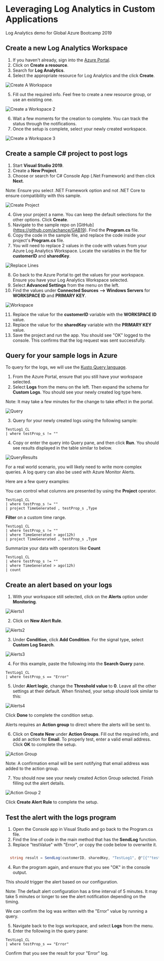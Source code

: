 # Leveraging Log Analytics in Custom Applications
Log Analytics demo for Global Azure Bootcamp 2019

## Create a new Log Analytics Workspace

1. If you haven't already, sign into the [Azure Portal](https://portal.azure.com).
2. Click on **Create a resource**. 
3. Search for **Log Analytics**.
4. Select the appropriate resource for Log Analytics and the click **Create**.

![Create A Workspace][Create1]

[Create1]: https://github.com/achance/GAB19/blob/master/Screenshots/CreateWorkspace.PNG?raw=true "Create a Workspace"

5. Fill out the required info. Feel free to create a new resource group, or use an existing one.

![Create a Workspace 2][Create2]

[Create2]: https://github.com/achance/GAB19/blob/master/Screenshots/CreateWorkspace2.PNG?raw=true "Create a Workspace 2"

6. Wait a few moments for the creation to complete. You can track the status through the notifications. 
7. Once the setup is complete, select your newly created workspace.

![Create a Workspace 3][Create3]

[Create3]: https://github.com/achance/GAB19/blob/master/Screenshots/CreateWorkspace3.PNG?raw=true "Create a Workspace 3"



## Create a sample C# project to post logs 

1. Start **Visual Studio 2019**.
2. Create a **New Project**.
3. Choose or search for C# Console App (.Net Framework) and then click **Next**.

Note: Ensure you select .NET Framework option and not .NET Core to ensure compatibility with this sample.

![Create Project][Create Project]

[Create Project]: https://github.com/achance/GAB19/blob/master/Screenshots/CreateProject.PNG?raw=true "Create Project"

4. Give your project a name. You can keep the default selections for the other options. Click **Create**.
5. Navigate to the sample repo on [GitHub] (https://github.com/achance/GAB19). Find the **Program.cs** file.
6. Copy the code in the sample file, and replace the code inside your project's **Program.cs** file.
7. You will need to replace 2 values in the code with values from your Azure Log Analytics Workspace. Locate the variables in the file for **customerID** and **sharedKey**. 

![Replace Lines][Replace Lines]

[Replace Lines]: https://github.com/achance/GAB19/blob/master/Screenshots/ReplaceLines.PNG?raw=true "Replace Lines"

8. Go back to the Azure Portal to get the values for your workspace. Ensure you have your Log Analytics Workspace selected. 
9. Select **Advanced Settings** from the menu on the left. 
10. Find the values under **Connected Sources** **-->** **Windows Servers** for **WORKSPACE ID** and **PRIMARY KEY**. 

![Workspace][Workspace]

[Workspace]: https://github.com/achance/GAB19/blob/master/Screenshots/SharedKey.PNG?raw=true "Workspace"

11. Replace the value for the **customerID** variable with the **WORKSPACE ID** value. 
12. Replace the value for the **sharedKey** variable with the **PRIMARY KEY** value. 
13. Save the project and run the app. You should see "OK" logged to the console. This confirms that the log request was sent successfully. 


## Query for your sample logs in Azure 

To query for the logs, we will use the [Kusto Query language](https://docs.microsoft.com/en-us/azure/kusto/query/index). 

1. From the Azure Portal, ensure that you still have your workspace selected. 
2. Select **Logs** from the menu on the left. Then expand the schema for **Custom Logs**. You should see your newly created log type here.

Note: It may take a few minutes for the change to take effect in the portal.

![Query][Query]

[Query]: https://github.com/achance/GAB19/blob/master/Screenshots/Query.PNG?raw=true "Query"

3. Query for your newly created logs using the following sample:


```
TestLog1_CL
| where testProp_s != ""
```

4. Copy or enter the query into Query pane, and then click **Run**. You should see results displayed in the table similar to below.

![QueryResults][QueryResults]

[QueryResults]: https://github.com/achance/GAB19/blob/master/Screenshots/QueryResults.PNG?raw=true "QueryResults"


For a real world scenario, you will likely need to write more complex queries. A log query can also be used with Azure Monitor Alerts.

Here are a few query examples:

You can control what columns are presented by using the **Project** operator.

```
TestLog1_CL
| where testProp_s != ""
| project TimeGenerated , testProp_s ,Type
```

**Filter** on a custom time range.

```
TestLog1_CL
| where testProp_s != ""
| where TimeGenerated > ago(12h)
| project TimeGenerated , testProp_s ,Type
```

Summarize your data with operators like **Count**

```
TestLog1_CL
| where testProp_s != ""
| where TimeGenerated > ago(12h)
| count 

```



## Create an alert based on your logs

1. With your workspace still selected, click on the **Alerts** option under **Monitoring**.

![Alerts1][Alerts1]

[Alerts1]: https://github.com/achance/GAB19/blob/master/Screenshots/Alerts1.PNG?raw=true "Alerts1"


2. Click on **New Alert Rule**.

![Alerts2][Alerts2]

[Alerts2]: https://github.com/achance/GAB19/blob/master/Screenshots/Alerts2.PNG?raw=true "Alerts2"

3. Under **Condition**, click **Add Condition**. For the signal type, select **Custom Log Search**. 

![Alerts3][Alerts3]

[Alerts3]: https://github.com/achance/GAB19/blob/master/Screenshots/Alerts3.PNG?raw=true "Alerts3"


4. For this example, paste the following into the **Search Query** pane. 

```
TestLog1_CL
| where testProp_s == "Error"
```

5. Under **Alert logic**, change the **Threshold value** to **0**. Leave all the other settings at their default. 
When finished, your setup should look similar to this:

![Alerts4][Alerts4]

[Alerts4]: https://github.com/achance/GAB19/blob/master/Screenshots/Alerts4.PNG?raw=true "Alerts4"

Click **Done** to complete the condition setup. 

Alerts requires an **Action group** to direct where the alerts will be sent to. 

6. Click on **Create New** under **Action Groups**. Fill out the required info, and add an action for **Email**.
To properly test, enter a valid email address. Click **OK** to complete the setup. 

![Action Group][Action Group]

[Action Group]: https://github.com/achance/GAB19/blob/master/Screenshots/ActionGroup.PNG?raw=true "Action Group"

Note: A confirmation email will be sent notifying that email address was added to the action group.

7. You should now see your newly created Action Group selected. Finish filling out the alert details. 

![Action Group 2][Action Group 2]

[Action Group 2]: https://github.com/achance/GAB19/blob/master/Screenshots/ActionGroup2.PNG?raw=true "Action Group 2"


Click **Create Alert Rule** to complete the setup. 



## Test the alert with the logs program

1. Open the Console app in Visual Studio and go back to the Program.cs file.
2. Find the line of code in the main method that has the **SendLog** function.
3. Replace "testValue" with "Error", or copy the code below to overwrite it.

```C#

  string result = SendLog(customerID, sharedKey, "TestLog1", @"[{""testProp"": ""Error""}]");
```

4. Run the program again, and ensure that you see "OK" in the console output. 

This should trigger the alert based on our configuration.

Note: The default alert configuration has a time interval of 5 minutes. It may take 5 minutes or longer to see the alert notification depending on the timing. 

We can confirm the log was written with the "Error" value by running a query.

5. Navigate back to the logs workspace, and select **Logs** from the menu. 
6. Enter the following in the query pane:

```
TestLog1_CL
| where testProp_s == "Error"

```

Confirm that you see the result for your "Error" log.

















